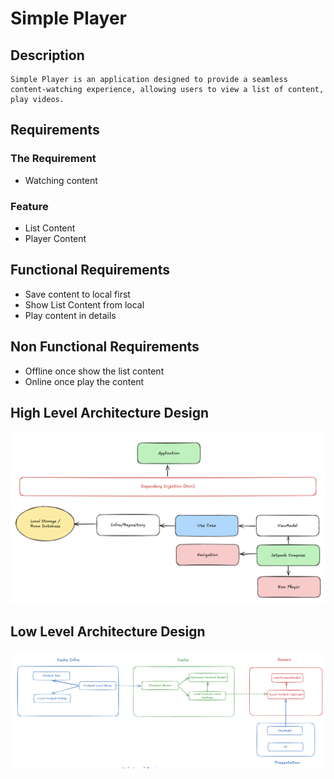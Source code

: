 # Simple Player

## Description
```
Simple Player is an application designed to provide a seamless content-watching experience, allowing users to view a list of content, play videos.
```

## Requirements
### The Requirement
- Watching content
### Feature
- List Content
- Player Content

## Functional Requirements
- Save content to local first
- Show List Content from local
- Play content in details

## Non Functional Requirements
- Offline once show the list content
- Online once play the content


## High Level Architecture Design
![High Level Design](high_level_design.png)

## Low Level Architecture Design
![Low Level Design](low_level_design.png)